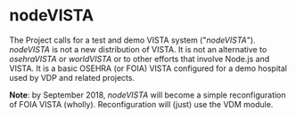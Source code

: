 # nodeVISTA

The Project calls for a test and demo VISTA system ("_nodeVISTA_"). _nodeVISTA_ is not a new distribution of VISTA. It is not an alternative to _osehraVISTA_ or _worldVISTA_ or to other efforts that involve Node.js and VISTA. It is a basic OSEHRA (or FOIA) VISTA configured for a demo hospital used by VDP and related projects.

__Note__: by September 2018, _nodeVISTA_ will become a simple reconfiguration of FOIA VISTA (wholly). Reconfiguration will (just) use the VDM module.
